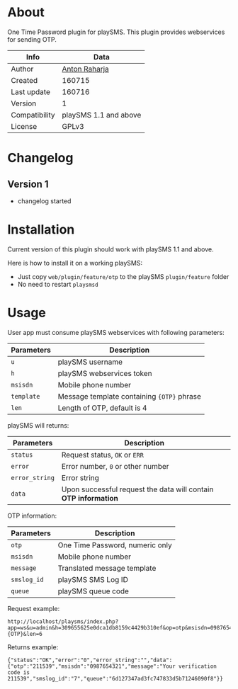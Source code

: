 # About

One Time Password plugin for playSMS. This plugin provides webservices for sending OTP.

Info          | Data
--------------|-----------------------------------------
Author        | [Anton Raharja](http://antonraharja.com)
Created       | 160715
Last update   | 160716
Version       | 1
Compatibility | playSMS 1.1 and above
License       | GPLv3

# Changelog

## Version 1

   - changelog started

# Installation

Current version of this plugin should work with playSMS 1.1 and above.

Here is how to install it on a working playSMS:

- Just copy `web/plugin/feature/otp` to the playSMS `plugin/feature` folder
- No need to restart `playsmsd`

# Usage

User app must consume playSMS webservices with following parameters:

Parameters | Description
-----------|-------------------------------------------
`u`        | playSMS username 
`h`        | playSMS webservices token
`msisdn`   | Mobile phone number
`template` | Message template containing `{OTP}` phrase
`len`      | Length of OTP, default is 4

playSMS will returns:

Parameters     | Description
---------------|------------------------------------------------------------------
`status`       | Request status, `OK` or `ERR`
`error`        | Error number, `0` or other number
`error_string` | Error string
`data`         | Upon successful request the data will contain **OTP information**

OTP information:

Parameters  | Description
------------|--------------------------------
`otp`       | One Time Password, numeric only
`msisdn`    | Mobile phone number
`message`   | Translated message template
`smslog_id` | playSMS SMS Log ID 
`queue`     | playSMS queue code

Request example:
```
http://localhost/playsms/index.php?app=ws&u=admin&h=309655625e0dca1db8159c4429b310ef&op=otp&msisdn=0987654321&template=Your+verification+code+is+{OTP}&len=6
```

Returns example:
```
{"status":"OK","error":"0","error_string":"","data":{"otp":"211539","msisdn":"0987654321","message":"Your verification code is 211539","smslog_id":"7","queue":"6d127347ad3fc747833d5b71246090f8"}}
```
